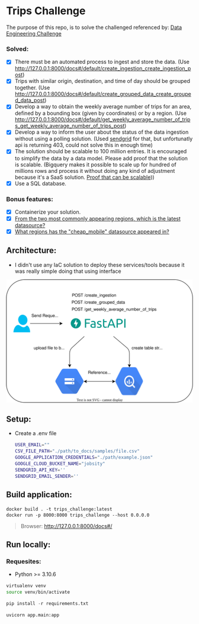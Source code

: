 # Trips Challenge

The purpose of this repo, is to solve the challenged referenced by:
[Data Engineering Challenge](./app/docs/Data%20Engineering%20Challenge.pdf)

### Solved:

- [x] There must be an automated process to ingest and store the data. (Use http://127.0.0.1:8000/docs#/default/create_ingestion_create_ingestion_post)
- [x] Trips with similar origin, destination, and time of day should be grouped together. (Use http://127.0.0.1:8000/docs#/default/create_grouped_data_create_grouped_data_post)
- [x] Develop a way to obtain the weekly average number of trips for an area, defined by a
bounding box (given by coordinates) or by a region. (Use http://127.0.0.1:8000/docs#/default/get_weekly_average_number_of_trips_get_weekly_average_number_of_trips_post)
- [x] Develop a way to inform the user about the status of the data ingestion without using a
polling solution. (Used [sendgrid](https://app.sendgrid.com/guide/integrate/langs/python) for that, but unfortunatly api is returning 403, could not solve this in enough time)
- [x] The solution should be scalable to 100 million entries. It is encouraged to simplify the
data by a data model. Please add proof that the solution is scalable. (Bigquery makes it possible to scale up for hundred of millions rows and process it without doing any kind of adjustment because it's a SaaS solution. [Proof that can be scalable](https://cloud.google.com/bigquery/quotas#query_jobs)))
- [x] Use a SQL database.

### Bonus features:

- [x] Containerize your solution.
- [x] [From the two most commonly appearing regions, which is the latest datasource?](./app/docs/queries/latest_datasource.sql)
- [x] [What regions has the "cheap_mobile" datasource appeared in?](./app/docs/queries/cheap_mobile.sql)

## Architecture:

- I didn't use any IaC solution to deploy these services/tools because it was really simple doing that using interface

![Architecture](./app/docs/imgs/arch.svg "trips_challenge")

## Setup:

- Create a .env file
    ```bash
    USER_EMAIL="" 
    CSV_FILE_PATH="./path/to_docs/samples/file.csv"
    GOOGLE_APPLICATION_CREDENTIALS="./path/example.json"
    GOOGLE_CLOUD_BUCKET_NAME="jobsity"
    SENDGRID_API_KEY=''
    SENDGRID_EMAIL_SENDER=''
    ```

## Build application:

```docker
docker build . -t trips_challenge:latest
docker run -p 8000:8000 trips_challenge --host 0.0.0.0
```
> Browser: http://127.0.0.1:8000/docs#/

## Run locally:

### Requesites:
- Python >= 3.10.6

```bash
virtualenv venv
source venv/bin/activate
```
```python
pip install -r requirements.txt
```
```bash
uvicorn app.main:app
```